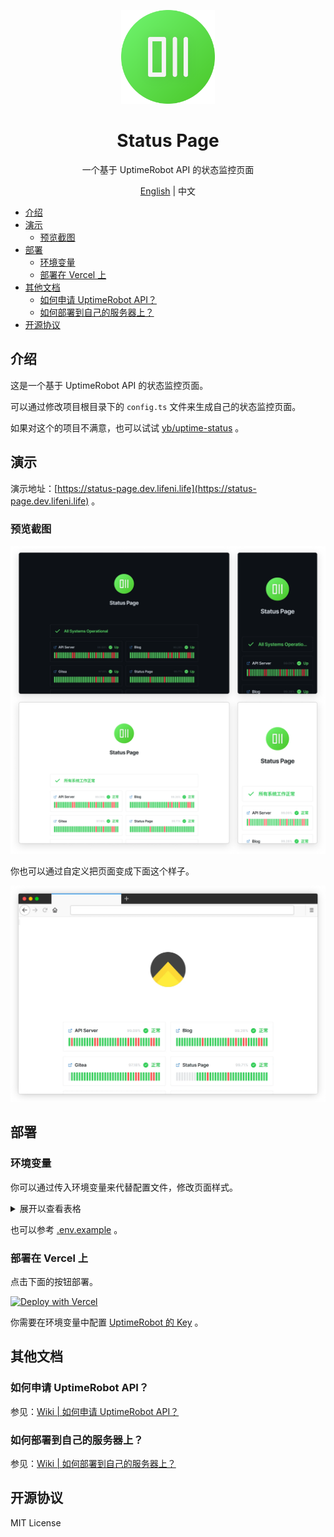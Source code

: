 <p align="center">
  <img width="150px" alt="Logo" src="public/logo.svg" />
</p>

<h1 align="center">Status Page</h1>
<p align="center">一个基于 UptimeRobot API 的状态监控页面</p>
<p align="center"><a href="README.md">English</a> | 中文</p>

- [介绍](#介绍)
- [演示](#演示)
  - [预览截图](#预览截图)
- [部署](#部署)
  - [环境变量](#环境变量)
  - [部署在 Vercel 上](#部署在-vercel-上)
- [其他文档](#其他文档)
  - [如何申请 UptimeRobot API？](#如何申请-uptimerobot-api)
  - [如何部署到自己的服务器上？](#如何部署到自己的服务器上)
- [开源协议](#开源协议)

## 介绍

这是一个基于 UptimeRobot API 的状态监控页面。

可以通过修改项目根目录下的 `config.ts` 文件来生成自己的状态监控页面。

如果对这个的项目不满意，也可以试试 [yb/uptime-status](https://github.com/yb/uptime-status) 。

## 演示

演示地址：[https://status-page.dev.lifeni.life](https://status-page.dev.lifeni.life) 。

### 预览截图

![Preview](./assets/preview.webp)

你也可以通过自定义把页面变成下面这个样子。

![My Status Page](./assets/status.lifeni.life.webp)

## 部署

### 环境变量

你可以通过传入环境变量来代替配置文件，修改页面样式。

<details>
  <summary>展开以查看表格</summary>

| 变量名               | 描述                                                                         | 默认值                                    | 类型                |
| -------------------- | ---------------------------------------------------------------------------- | ----------------------------------------- | ------------------- |
| `KEY`                | [你的 UptimeRobot API Key](https://uptimerobot.com/dashboard.php#mySettings) | -                                         | UptimeRobot API Key |
| `FAVICON`            | 页面图标                                                                     | `/favicon.ico`                            | URL                 |
| `PAGE_TITLE`         | 页面标题，在 `<head>` 标签中                                                 | `Status Page`                             | Text                |
| `PAGE_DESC`          | 页面描述，在 `<head>` 标签中                                                 | `A status page based on UptimeRobot API.` | Text                |
| `THEME`              | 页面主题样式                                                                 | `dark`                                    | `dark` or `light`   |
| `SHOW_HEADER_TEXT`   | 是否显示页面中间的标题                                                       | `true`                                    | Boolean             |
| `HEADER_TEXT`        | 页面中间的标题的内容                                                         | `Status Page`                             | Text                |
| `SHOW_HEADER_LOGO`   | 是否显示页面中间的 Logo                                                      | `true`                                    | Boolean             |
| `HEADER_LOGO`        | 页面中间的 Logo                                                              | `/logo.svg`                               | URL                 |
| `SHOW_HEADER`        | 是否显示 Header                                                              | `true`                                    | Boolean             |
| `SHOW_GLOBAL_STATUS` | 是否显示全局的状态栏                                                         | `true`                                    | Boolean             |
| `SHOW_FOOTER`        | 是否显示 Footer                                                              | `true`                                    | Boolean             |

</details>

也可以参考 [.env.example](/.env.example) 。

### 部署在 Vercel 上

点击下面的按钮部署。

[![Deploy with Vercel](https://vercel.com/button)](https://vercel.com/new/git/external?repository-url=https%3A%2F%2Fgithub.com%2FLifeni%2Fstatus-page&env=KEY&envDescription=UptimeRobot%20API%20Key&envLink=https%3A%2F%2Fuptimerobot.com%2Fdashboard.php%23mySettings&demo-title=Status%20Page&demo-description=A%20demo%20site%20for%20Status%20Page.&demo-url=https%3A%2F%2Fstatus-page.dev.lifeni.life&demo-image=https%3A%2F%2Ffile.lifeni.life%2Fstatus%2Fexample.jpg)

你需要在环境变量中配置 [UptimeRobot 的 Key](https://uptimerobot.com/dashboard.php#mySettings) 。

## 其他文档

### 如何申请 UptimeRobot API？

参见：[Wiki | 如何申请 UptimeRobot API？](https://github.com/Lifeni/status-page/wiki/%E5%A6%82%E4%BD%95%E7%94%B3%E8%AF%B7-UptimeRobot-API%EF%BC%9F)

### 如何部署到自己的服务器上？

参见：[Wiki | 如何部署到自己的服务器上？](https://github.com/Lifeni/status-page/wiki/%E5%A6%82%E4%BD%95%E9%83%A8%E7%BD%B2%E5%88%B0%E8%87%AA%E5%B7%B1%E7%9A%84%E6%9C%8D%E5%8A%A1%E5%99%A8%E4%B8%8A%EF%BC%9F)

## 开源协议

MIT License
